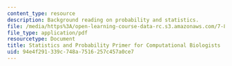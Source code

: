 ```yaml
---
content_type: resource
description: Background reading on probability and statistics.
file: /media/https%3A/open-learning-course-data-rc.s3.amazonaws.com/7-89j-topics-in-computational-and-systems-biology-fall-2010/94e4f291339c748a7516257c457a0ce7_MIT7_89JF10_statsprimer.pdf
file_type: application/pdf
resourcetype: Document
title: Statistics and Probability Primer for Computational Biologists
uid: 94e4f291-339c-748a-7516-257c457a0ce7
---
```

